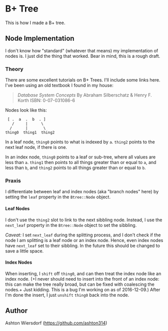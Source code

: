 B+ Tree
=======

This is how I made a B+ tree.

Node Implementation
-------------------

I don't know how "standard" (whatever that means) my implementation of
nodes is. I just did the thing that worked. Bear in mind, this is a
rough draft.

### Theory

There are some excellent tutorials on B+ Trees. I'll include some
links here. I've been using an old textbook I found in my house:

> _Database System Concepts_
> By Abraham Silberschatz & Henry F. Korth
> ISBN: 0-07-031086-6

Nodes look like this:

     [ .  a  .  b  . ]
       /     |      \
      /      |       \
    thing0  thing1  thing2

In a leaf node, `thing0` points to what is indexed by `a`. `thing2`
points to the next leaf node, if there is one.

In an index node, `thing0` points to a leaf or sub-tree, where all
values are less than `a`. `thing1` then points to all things greater
than or equal to `a`, and less than `b`, and `thing2` points to all
things greater than or equal to `b`.

### Praxis

I differentiate between leaf and index nodes (aka "branch nodes" here)
by setting the `leaf` property in the `Btree::Node` object.

#### Leaf Nodes

I don't use the `thing2` slot to link to the next sibbling
node. Instead, I use the `next_leaf` property in the `Btree::Node`
object to set the sibbling.

*Caveat:* I set `next_leaf` during the splitting process, and I don't
check if the node I am splitting is a leaf node or an index
node. Hence, even index nodes have `next_leaf` set to their
sibbling. In the future this should be changed to save a little space.

#### Index Nodes

When inserting, I `shift` off `thing0`, and can then treat the index
node like an index node. (+I never should need to insert into the
front of an index node: this can make the tree really broad, but can
be fixed with coalescing the nodes.+ Just kidding. This is a bug I'm
working on as of 2016-12-09.) After I'm done the insert, I just
`unshift` `thing0` back into the node.


Author
------

Ashton Wiersdorf (https://github.com/ashton314)
